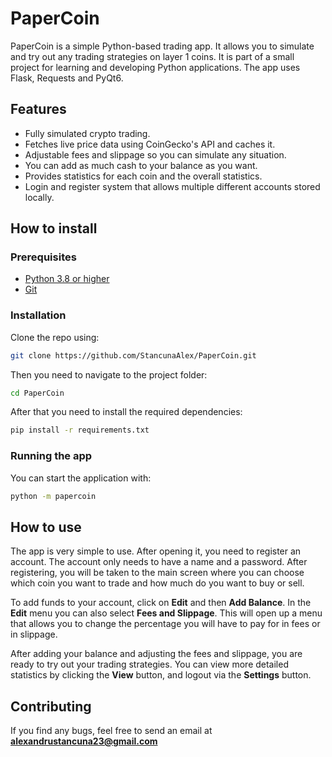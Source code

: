 # PaperCoin

PaperCoin is a simple Python-based trading app. It allows you to simulate and try out any trading strategies on layer 1 coins. It is part of a small project for learning and developing Python applications.
The app uses Flask, Requests and PyQt6.


## Features

- Fully simulated crypto trading.
- Fetches live price data using CoinGecko's API and caches it.
- Adjustable fees and slippage so you can simulate any situation.
- You can add as much cash to your balance as you want.
- Provides statistics for each coin and the overall statistics.
- Login and register system that allows multiple different accounts stored locally.


## How to install

### Prerequisites

- [Python 3.8 or higher](https://www.python.org/downloads/)
- [Git](https://git-scm.com/downloads)

### Installation

Clone the repo using:
```bash
git clone https://github.com/StancunaAlex/PaperCoin.git
```

Then you need to navigate to the project folder:
```bash
cd PaperCoin
```

After that you need to install the required dependencies:
```bash
pip install -r requirements.txt
```

### Running the app

You can start the application with:
```bash
python -m papercoin
```

## How to use

The app is very simple to use. After opening it, you need to register an account. The account only needs to have a name and a password. After registering, you will be taken to the main screen where you can choose which coin you want to trade and how much do you want to buy or sell.

To add funds to your account, click on **Edit** and then **Add Balance**. In the **Edit** menu you can also select **Fees and Slippage**. This will open up a menu that allows you to change the percentage you will have to pay for in fees or in slippage.

After adding your balance and adjusting the fees and slippage, you are ready to try out your trading strategies. You can view more detailed statistics by clicking the **View** button, and logout via the **Settings** button.

## Contributing

If you find any bugs, feel free to send an email at **alexandrustancuna23@gmail.com**
